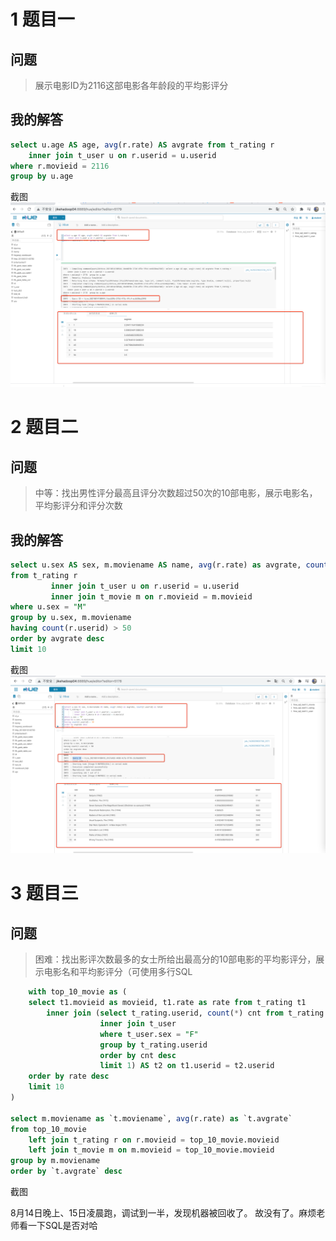 # 1 题目一
## 问题
> 展示电影ID为2116这部电影各年龄段的平均影评分

## 我的解答

```sql
select u.age AS age, avg(r.rate) AS avgrate from t_rating r
    inner join t_user u on r.userid = u.userid
where r.movieid = 2116  
group by u.age
```

截图
![img_1.png](截图/img_1.png)

# 2 题目二

## 问题
> 中等：找出男性评分最高且评分次数超过50次的10部电影，展示电影名，平均影评分和评分次数

## 我的解答

```sql
select u.sex AS sex, m.moviename AS name, avg(r.rate) as avgrate, count(r.userid) as total
from t_rating r
         inner join t_user u on r.userid = u.userid
         inner join t_movie m on r.movieid = m.movieid
where u.sex = "M"
group by u.sex, m.moviename
having count(r.userid) > 50
order by avgrate desc
limit 10
```
截图
![img_2 .png](截图/img_2.png)

# 3 题目三

## 问题
> 困难：找出影评次数最多的女士所给出最高分的10部电影的平均影评分，展示电影名和平均影评分（可使用多行SQL


```sql
	with top_10_movie as (
    select t1.movieid as movieid, t1.rate as rate from t_rating t1
        inner join (select t_rating.userid, count(*) cnt from t_rating
                    inner join t_user
                    where t_user.sex = "F"
                    group by t_rating.userid
                    order by cnt desc
                    limit 1) AS t2 on t1.userid = t2.userid
    order by rate desc
    limit 10
)

select m.moviename as `t.moviename`, avg(r.rate) as `t.avgrate`
from top_10_movie 
    left join t_rating r on r.movieid = top_10_movie.movieid
    left join t_movie m on m.movieid = top_10_movie.movieid
group by m.moviename
order by `t.avgrate` desc
```


截图

8月14日晚上、15日凌晨跑，调试到一半，发现机器被回收了。
故没有了。麻烦老师看一下SQL是否对哈